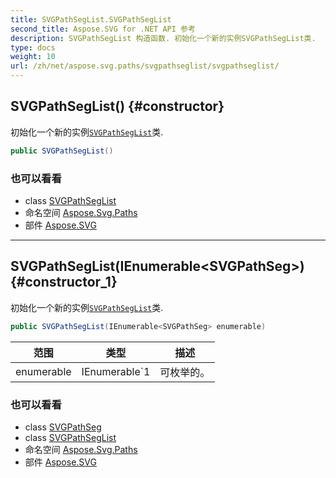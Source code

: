 ```yaml
---
title: SVGPathSegList.SVGPathSegList
second_title: Aspose.SVG for .NET API 参考
description: SVGPathSegList 构造函数. 初始化一个新的实例SVGPathSegList类.
type: docs
weight: 10
url: /zh/net/aspose.svg.paths/svgpathseglist/svgpathseglist/
---
```

## SVGPathSegList() {#constructor}

初始化一个新的实例[`SVGPathSegList`](../)类.

```csharp
public SVGPathSegList()
```

### 也可以看看

* class [SVGPathSegList](../)
* 命名空间 [Aspose.Svg.Paths](../../svgpathseglist/)
* 部件 [Aspose.SVG](../../../)

---

## SVGPathSegList(IEnumerable&lt;SVGPathSeg&gt;) {#constructor_1}

初始化一个新的实例[`SVGPathSegList`](../)类.

```csharp
public SVGPathSegList(IEnumerable<SVGPathSeg> enumerable)
```

| 范围 | 类型 | 描述 |
| --- | --- | --- |
| enumerable | IEnumerable`1 | 可枚举的。 |

### 也可以看看

* class [SVGPathSeg](../../svgpathseg/)
* class [SVGPathSegList](../)
* 命名空间 [Aspose.Svg.Paths](../../svgpathseglist/)
* 部件 [Aspose.SVG](../../../)


